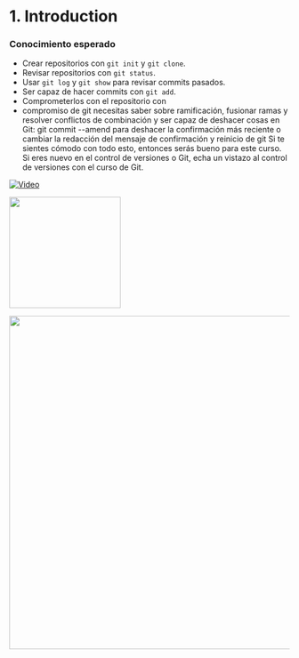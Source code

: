 # 1. Introduction #

### Conocimiento esperado ###

- Crear repositorios con `git init` y `git clone`.
- Revisar repositorios con `git status`.
- Usar `git log` y `git show` para revisar commits pasados.
- Ser capaz de hacer commits con `git add`.
- Comprometerlos con el repositorio con 
- compromiso de git necesitas saber sobre ramificación, fusionar ramas y resolver conflictos de combinación y ser capaz de deshacer cosas en Git: git commit --amend para deshacer la confirmación más reciente o cambiar la redacción del mensaje de confirmación y reinicio de git Si te sientes cómodo con todo esto, entonces serás bueno para este curso. Si eres nuevo en el control de versiones o Git, echa un vistazo al control de versiones con el curso de Git.

[![Video](http://img.youtube.com/vi/SBUOhyXcR1Q/maxresdefault.jpg)](https://www.youtube.com/watch?v=SBUOhyXcR1Q)

<a href="https://www.youtube.com/watch?v=SBUOhyXcR1Q">
  <img src="http://img.youtube.com/vi/SBUOhyXcR1Q/maxresdefault.jpg" width="200" />
</a>

<p align="center">
  <href="https://www.youtube.com/watch?v=SBUOhyXcR1Q">
  <img src="http://img.youtube.com/vi/SBUOhyXcR1Q/maxresdefault.jpg"  width="600">
</p>
